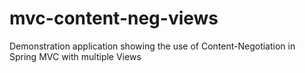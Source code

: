 mvc-content-neg-views
=====================

Demonstration application showing the use of Content-Negotiation in Spring MVC with multiple Views
